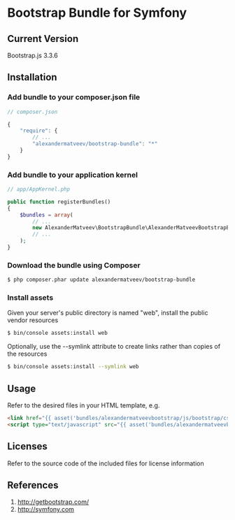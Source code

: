 Bootstrap Bundle for Symfony
=======================

## Current Version

Bootstrap.js 3.3.6

## Installation

### Add bundle to your composer.json file

``` js
// composer.json

{
    "require": {
		// ...
        "alexandermatveev/bootstrap-bundle": "*"
    }
}
```

### Add bundle to your application kernel

``` php
// app/AppKernel.php

public function registerBundles()
{
    $bundles = array(
        // ...
        new AlexanderMatveev\BootstrapBundle\AlexanderMatveevBootstrapBundle(),
        // ...
    );
}
```

### Download the bundle using Composer

``` bash
$ php composer.phar update alexandermatveev/bootstrap-bundle
```

### Install assets

Given your server's public directory is named "web", install the public vendor resources

``` bash
$ bin/console assets:install web
```

Optionally, use the --symlink attribute to create links rather than copies of the resources 

``` bash
$ bin/console assets:install --symlink web
```

## Usage

Refer to the desired files in your HTML template, e.g.

``` html
<link href="{{ asset('bundles/alexandermatveevbootstrap/js/bootstrap/css/bootstrap.min.css') }}" rel="stylesheet">
<script type="text/javascript" src="{{ asset('bundles/alexandermatveevbootstrap/js/bootstrap/js/bootstrap.min.js') }}"></script>
```

## Licenses

Refer to the source code of the included files for license information

## References

1. http://getbootstrap.com/
2. http://symfony.com
